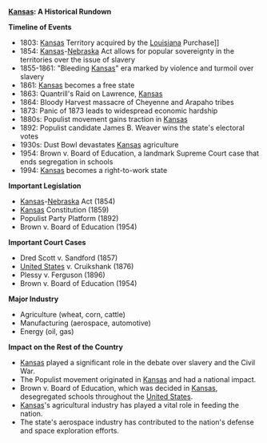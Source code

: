 **[Kansas](./../Kansas/): A Historical Rundown**

**Timeline of Events**

* 1803: [Kansas](./../Kansas/) Territory acquired by the [Louisiana](./../Louisiana/) Purchase]]
* 1854: [Kansas](./../Kansas/)-[Nebraska](./../Nebraska/) Act allows for popular sovereignty in the territories over the issue of slavery
* 1855-1861: "Bleeding [Kansas](./../Kansas/)" era marked by violence and turmoil over slavery
* 1861: [Kansas](./../Kansas/) becomes a free state
* 1863: Quantrill's Raid on Lawrence, [Kansas](./../Kansas/)
* 1864: Bloody Harvest massacre of Cheyenne and Arapaho tribes
* 1873: Panic of 1873 leads to widespread economic hardship
* 1880s: Populist movement gains traction in [Kansas](./../Kansas/)
* 1892: Populist candidate James B. Weaver wins the state's electoral votes
* 1930s: Dust Bowl devastates [Kansas](./../Kansas/) agriculture
* 1954: Brown v. Board of Education, a landmark Supreme Court case that ends segregation in schools
* 1994: [Kansas](./../Kansas/) becomes a right-to-work state

**Important Legislation**

* [Kansas](./../Kansas/)-[Nebraska](./../Nebraska/) Act (1854)
* [Kansas](./../Kansas/) Constitution (1859)
* Populist Party Platform (1892)
* Brown v. Board of Education (1954)

**Important Court Cases**

* Dred Scott v. Sandford (1857)
* [United States](./../United-States/) v. Cruikshank (1876)
* Plessy v. Ferguson (1896)
* Brown v. Board of Education (1954)

**Major Industry**

* Agriculture (wheat, corn, cattle)
* Manufacturing (aerospace, automotive)
* Energy (oil, gas)

**Impact on the Rest of the Country**

* [Kansas](./../Kansas/) played a significant role in the debate over slavery and the Civil War.
* The Populist movement originated in [Kansas](./../Kansas/) and had a national impact.
* Brown v. Board of Education, which was decided in [Kansas](./../Kansas/), desegregated schools throughout the [United States](./../United-States/).
* [Kansas](./../Kansas/)'s agricultural industry has played a vital role in feeding the nation.
* The state's aerospace industry has contributed to the nation's defense and space exploration efforts.